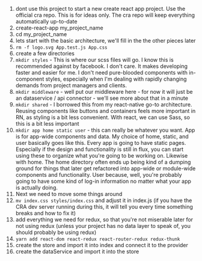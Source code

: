 1. dont use this project to start a new create react app project. Use the official cra repo. This is for ideas only. The cra repo will keep everything automatically up-to-date
2. create-react-app my_project_name
3. cd my_project_name
4. lets start with the basic architecture, we'll fill in the the other pieces later
5. `rm -f logo.svg App.test.js App.css`
5. create a few directories
6. `mkdir styles` - This is where our scss files will go. I know this is recommended against by facebook. I don't care. It makes developing faster and easier for me. I don't need pure-blooded components with in-component styles, especially when I'm dealing with rapidly changing demands from project managers and clients.
7. `mkdir middleware` - well put our middleware here - for now it will just be an dataservice / api connector - we'll see more about that in a minute
8. `mkdir shared` - I borrowed this from my react-native go-to architecture. Reusing components like buttons and containers feels more important in RN, as styling is a bit less convenient. With react, we can use Sass, so this is a bit less important
9. `mkdir app home static user` - this can really be whatever you want. App is for app-wide components and data. My choice of home, static, and user basically goes like this. Every app is going to have static pages. Especially if the design and functionality is still in flux, you can start using these to organize what you're going to be working on. Likewise with home. The home directory often ends up being kind of a dumping ground for things that later get refactored into app-wide or module-wide components and functionality. User because, well, you're probably going to have some kind of log-in information no matter what your app is actually doing. 
10. Next we need to move some things around
11. `mv index.css styles/index.css` and adjust it in index.js (if you have the CRA dev server running during this, it will tell you every time something breaks and how to fix it)
4. add everything we need for redux, so that you're not miserable later for not using redux (unless your project has no data layer to speak of, you should probably be using redux)
5. `yarn add react-dom react-redux react-router-redux redux-thunk`
6. create the store and import it into index and connect it to the provider
7. create the dataService and import it into the store
